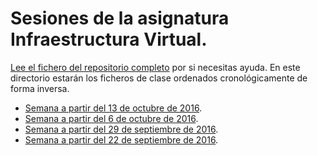 # Sesiones de la asignatura Infraestructura Virtual.

[Lee el fichero del repositorio completo](../README.md) por si
necesitas ayuda. En este directorio estarán los ficheros de clase
ordenados cronológicamente de forma inversa.

* [Semana a partir del 13 de octubre de 2016](4-semana.md).
* [Semana a partir del 6 de octubre de 2016](3-semana.md).
* [Semana a partir del 29 de septiembre de 2016](2-semana.md).
* [Semana a partir del 22 de septiembre de 2016](1-semana.md).

